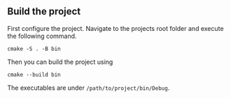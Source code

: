 ## Build the project
First configure the project. Navigate to the projects root folder and execute the following command.

    cmake -S . -B bin

Then you can build the project using

    cmake --build bin

The executables are under `/path/to/project/bin/Debug`.